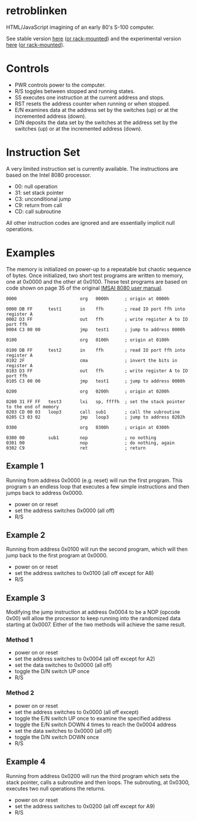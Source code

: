 # retroblinken
HTML/JavaScript imagining of an early 80's S-100 computer.

See stable version [here](https://smcolash.github.io/retroblinken/)
([or rack-mounted](https://smcolash.github.io/retroblinken/rack.html))
and the experimental version
[here](https://smcolash.github.io/retroblinken/prototype/index.html)
([or rack-mounted](https://smcolash.github.io/retroblinken/prototype/rack.html)).

# Controls

- PWR controls power to the computer.
- R/S toggles between stopped and running states.
- SS executes one instruction at the current address and stops.
- RST resets the address counter when running or when stopped.
- E/N examines data at the address set by the switches (up) or at the incremented address (down).
- D/N deposits the data set by the switches at the address set by the switches (up) or at the incremented address (down).

# Instruction Set

A very limited instruction set is currently available. The instructions are based on the
Intel 8080 processor.

- 00: null operation
- 31: set stack pointer
- C3: unconditional jump
- C9: return from call
- CD: call subroutine

All other instruction codes are ignored and are essentially implicit null operations.

# Examples

The memory is initialized on power-up to a repeatable but chaotic sequence of bytes.
Once initialized, two short test programs are written to memory, one at 0x0000 and
the other at 0x0100. These test programs are based on code shown on page 35 of the
original
[IMSAI 8080 user manual](http://dunfield.classiccmp.org/imsai/imsai.pdf).

```
0000                        org   0000h      ; origin at 0000h

0000 DB FF      test1       in    ffh        ; read IO port ffh into register A
0002 D3 FF                  out   ffh        ; write register A to IO port ffh
0004 C3 00 00               jmp   test1      ; jump to address 0000h

0100                        org   0100h      ; origin at 0100h

0100 DB FF      test2       in    ffh        ; read IO port ffh into register A
0102 2F                     cma              ; invert the bits in register A
0103 D3 FF                  out   ffh        ; write register A to IO port ffh
0105 C3 00 00               jmp   test1      ; jump to address 0000h

0200                        org   0200h      ; origin at 0200h

0200 31 FF FF   test3       lxi   sp, ffffh  ; set the stack pointer to the end of memory
0203 CD 00 03   loop3       call  sub1       ; call the subroutine
0205 C3 03 02               jmp   loop3      ; jump to address 0202h

0300                        org   0300h      ; origin at 0300h

0300 00         sub1        nop              ; no nothing
0301 00                     nop              ; do nothing, again
0302 C9                     ret              ; return
```

## Example 1
Running from address 0x0000 (e.g. reset) will run the first program. This program
s an endless loop that executes a few simple instructions and then jumps back to
address 0x0000.

- power on or reset
- set the address switches 0x0000 (all off)
- R/S

## Example 2
Running from address 0x0100 will run the second program, which will then jump 
back to the first program at 0x0000.

- power on or reset
- set the address switches to 0x0100 (all off except for A8)
- R/S

## Example 3
Modifying the jump instruction at address 0x0004 to be a NOP (opcode 0x00)
will allow the processor to keep running into the randomized data starting at
0x0007. Either of the two methods will achieve the same result.

### Method 1
- power on or reset
- set the address switches to 0x0004 (all off except for A2)
- set the data switches to 0x0000 (all off)
- toggle the D/N switch UP once
- R/S

### Method 2
- power on or reset
- set the address switches to 0x0000 (all off except)
- toggle the E/N switch UP once to examine the specified address
- toggle the E/N switch DOWN 4 times to reach the 0x0004 address
- set the data switches to 0x0000 (all off)
- toggle the D/N switch DOWN once
- R/S

## Example 4
Running from address 0x0200 will run the third program which sets the stack pointer,
calls a subroutine and then loops. The subrouting, at 0x0300, executes two null
operations the returns.

- power on or reset
- set the address switches to 0x0200 (all off except for A9)
- R/S

